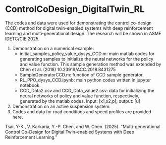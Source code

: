 # ControlCoDesign_DigitalTwin_RL
The codes and data were used for demonstrating the control co-design (CCD) method for digital twin-enabled systems with deep reinforcement learning and multi-generational design. The research will be shown in ASME IDETC/CIE 2025.
1. Demonstration on a numerical example:
   * initial_samples_policy_value_dysys_CCD.m: main matlab codes for generating samples to initialize the neural networks for the policy and value function. This sample generation method was extended by Chen et al. (2018) 10.23919/ACC.2018.8431275 
   * SampleGeneratorCCD.m: function of CCD sample generator.
   * RL_PPO_dysys_CCD.ipynb: main python codes written in jupyter notebook.
   * CCD_Data2.csv and CCD_Data_value2.csv: data for initializing the neural networks of policy and value function, respectively, generated by the matlab codes. Input: [x1,x2,p]; output: [u]
3. Demonstration on an active suspension system:
4. Codes and data for road conditions and speed profiles are provided here.  

Tsai, Y-K., V. Karkaria, Y.-P. Chen, and W. Chen. (2025). "Multi-generational Control Co-Design for Digital Twin-enabled Systems with Deep Reinforcement Learning."

